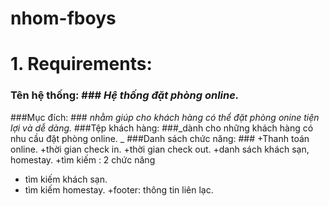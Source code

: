 # nhom-fboys

# 1. Requirements:
### Tên hệ thống: ### _Hệ thống đặt phòng online._ 
###Mục đích: ### _nhằm giúp cho khách hàng có thể đặt phòng onine tiện lợi và dễ dàng._
###Tệp khách hàng: ###_dành cho những khách hàng có nhu cầu đặt phòng online. _
###Danh sách chức năng:  ###
+Thanh toán online.
+thời gian check in.
+thời gian check out.
+danh sách khách sạn, homestay.
+tìm kiếm : 2 chức năng
  - tìm kiếm khách sạn.
  - tìm kiếm homestay.
+footer: thông tin liên lạc. 


